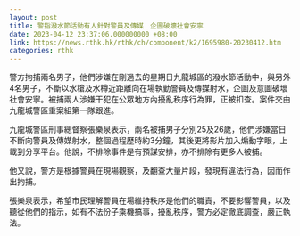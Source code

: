 ```yaml
---
layout: post
title: 警指潑水節活動有人針對警員及傳媒　企圖破壞社會安寧
date: 2023-04-12 23:37:06.000000000 +08:00
link: https://news.rthk.hk/rthk/ch/component/k2/1695980-20230412.htm
categories: rthk
---
```


警方拘捕兩名男子，他們涉嫌在剛過去的星期日九龍城區的潑水節活動中，與另外4名男子，不斷以水槍及水樽近距離向在場執勤警員及傳媒射水，企圖及意圖破壞社會安寧。被捕兩人涉嫌干犯在公眾地方內擾亂秩序行為罪，正被扣查。案件交由九龍城警區重案組第一隊跟進。

九龍城警區刑事總督察張樂泉表示，兩名被捕男子分別25及26歲，他們涉嫌當日不斷向警員及傳媒射水，整個過程歷時約3分鐘，其後更將影片加入煽動字眼，上載到分享平台。他說，不排除事件是有預謀安排，亦不排除有更多人被捕。

他又說，警方是根據警員在現場觀察，及翻查大量片段，發現有違法行為，因而作出拘捕。

張樂泉表示，希望市民理解警員在場維持秩序是他們的職責，不要影響警員，以及聽從他們的指示，如有不法份子乘機搞事，擾亂秩序，警方必定徹底調查，嚴正執法。

